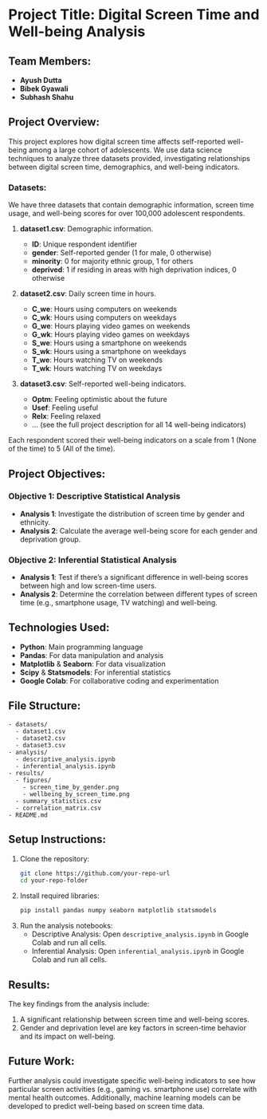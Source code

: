 
# Project Title: **Digital Screen Time and Well-being Analysis**

## Team Members:
- **Ayush Dutta**
- **Bibek Gyawali**
- **Subhash Shahu**

## Project Overview:
This project explores how digital screen time affects self-reported well-being among a large cohort of adolescents. We use data science techniques to analyze three datasets provided, investigating relationships between digital screen time, demographics, and well-being indicators.

### Datasets:
We have three datasets that contain demographic information, screen time usage, and well-being scores for over 100,000 adolescent respondents.

1. **dataset1.csv**: Demographic information.
   - **ID**: Unique respondent identifier
   - **gender**: Self-reported gender (1 for male, 0 otherwise)
   - **minority**: 0 for majority ethnic group, 1 for others
   - **deprived**: 1 if residing in areas with high deprivation indices, 0 otherwise

2. **dataset2.csv**: Daily screen time in hours.
   - **C_we**: Hours using computers on weekends
   - **C_wk**: Hours using computers on weekdays
   - **G_we**: Hours playing video games on weekends
   - **G_wk**: Hours playing video games on weekdays
   - **S_we**: Hours using a smartphone on weekends
   - **S_wk**: Hours using a smartphone on weekdays
   - **T_we**: Hours watching TV on weekends
   - **T_wk**: Hours watching TV on weekdays

3. **dataset3.csv**: Self-reported well-being indicators.
   - **Optm**: Feeling optimistic about the future
   - **Usef**: Feeling useful
   - **Relx**: Feeling relaxed
   - ... (see the full project description for all 14 well-being indicators)

Each respondent scored their well-being indicators on a scale from 1 (None of the time) to 5 (All of the time).

## Project Objectives:

### Objective 1: Descriptive Statistical Analysis
- **Analysis 1**: Investigate the distribution of screen time by gender and ethnicity.
- **Analysis 2**: Calculate the average well-being score for each gender and deprivation group.

### Objective 2: Inferential Statistical Analysis
- **Analysis 1**: Test if there’s a significant difference in well-being scores between high and low screen-time users.
- **Analysis 2**: Determine the correlation between different types of screen time (e.g., smartphone usage, TV watching) and well-being.

## Technologies Used:
- **Python**: Main programming language
- **Pandas**: For data manipulation and analysis
- **Matplotlib** & **Seaborn**: For data visualization
- **Scipy** & **Statsmodels**: For inferential statistics
- **Google Colab**: For collaborative coding and experimentation

## File Structure:
```
- datasets/
  - dataset1.csv
  - dataset2.csv
  - dataset3.csv
- analysis/
  - descriptive_analysis.ipynb
  - inferential_analysis.ipynb
- results/
  - figures/
    - screen_time_by_gender.png
    - wellbeing_by_screen_time.png
  - summary_statistics.csv
  - correlation_matrix.csv
- README.md
```

## Setup Instructions:
1. Clone the repository:
   ```bash
   git clone https://github.com/your-repo-url
   cd your-repo-folder
   ```
2. Install required libraries:
   ```bash
   pip install pandas numpy seaborn matplotlib statsmodels
   ```
3. Run the analysis notebooks:
   - Descriptive Analysis: Open `descriptive_analysis.ipynb` in Google Colab and run all cells.
   - Inferential Analysis: Open `inferential_analysis.ipynb` in Google Colab and run all cells.

## Results:
The key findings from the analysis include:
1. A significant relationship between screen time and well-being scores.
2. Gender and deprivation level are key factors in screen-time behavior and its impact on well-being.

## Future Work:
Further analysis could investigate specific well-being indicators to see how particular screen activities (e.g., gaming vs. smartphone use) correlate with mental health outcomes. Additionally, machine learning models can be developed to predict well-being based on screen time data.

